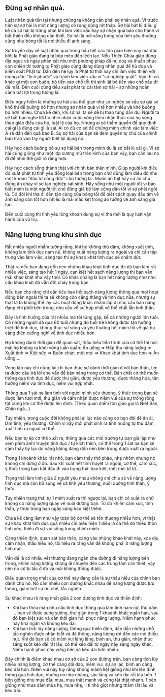 ## Đừng sợ nhân quả. 
Luật nhân quả tồn tại nhưng chúng ta không cần phải sợ nhân quả. Vì trước tiên sự sợ hãi là một năng lượng có rung động rất thấp. Sợ hãi bất kì điều gì kể cả sợ hãi bị trừng phạt khi làm việc xấu hay sợ nhận quả báo cho hành vi bất thiện đều không cần thiết. Sợ hãi là nơi vắng bóng của tình yêu thương cũng như bóng tối là nơi thiếu đi ánh sáng.

Sự truyền dạy về luật nhân quả trong hầu hết các tôn giáo hiện nay mà đặc biệt là Phật giáo đang bị bóp méo đến lệch lạc. Nếu Thiên Chúa giáo dùng địa ngục và ngày phán xét như một phương pháp để hù doạ và thuần phục con chiên thì tương tự Phật giáo cũng đang dùng nhân quả để hù doạ và kiểm soát Phật tử. Dẫn đến hệ lụy là Phật tử thời nay chỉ làm việc thiện với mong ước "tích phước" và tránh làm việc xấu vì "sợ nghiệp quật". Vậy thì có khác gì một con buôn, bỏ tiền vào chỗ tốt thì sinh lãi bỏ tiền vào chỗ xấu thì dễ mất. Đến cuối cùng đều xuất phát từ cái tâm sợ hãi - sợ những hoàn cảnh bất lợi trong tương lai. 

Điều nguy hiểm là những sợ hãi của thế gian như sợ nghèo sợ xấu sợ già sợ khổ thì dễ buông bỏ hơn nhưng sợ nhân quả vi tế hơn nhiều và khó buông bỏ hơn nhiều. Chưa kể đến, khi sợ hãi ta sẽ dễ bị thao túng dẫn dụ. Người ta sẽ bắt bạn nghe lời họ nhìn nhận cuộc sống theo nhận thức của họ sống theo giáo điều của họ, luật lệ của họ. Nhưng ai có thẩm quyền để quy định cái gì là đúng cái gì là sai. Ai có đủ cơ sở để chứng minh chính xác làm việc A sẽ dẫn đến quả báo B. Sự sợ hãi của bạn sẽ đem quyền tự chủ của chính bạn trao vào tay người biết lợi dụng nó.

Hãy học cách buông bỏ sự sợ hãi bên trong mình dù là sợ bất kì cái gì. Vì sợ hãi cũng giống như một lớp sương mù trên kính của bạn vậy, bạn cần lau nó đi để nhìn thế giới rõ ràng hơn.

Hãy học cách sống thành thật với chính bản thân mình. Giúp người khi điều đó xuất phát từ tình yêu đồng loại bên trong bạn chứ đừng làm điều đó như một khoản "đầu tư công đức" cho tương lai. Muốn ăn thịt hãy cứ ăn chứ đừng ăn chay vì sợ tạo nghiệp sát sinh. Hãy sống như một người tốt vì bạn biết mình là một người tốt chứ đừng giả bộ làm công dân tốt vì sợ phải ngồi tù. Có đôi khi thà đi đến tận cùng của bóng tối để biết cách quay đầu tìm về ánh sáng còn tốt hơn nhiều là mãi mắc kẹt trong ảo tưởng về ánh sáng giả tạo.

Đến cuối cùng thì tình yêu lòng khoan dung sự vi tha mới là quy luật vận hành của vũ trụ.

## Năng lượng trung khu sinh dục
Rất nhiều người nhầm tưởng rằng, khi họ không thủ dâm, không xuất tinh, không làm tình dục nam nữ, không xuất năng lượng ra ngoài và chỉ cần tập trung vào làm việc, sáng tạo thì sự khao khát tình dục sẽ chấm dứt.

Thật ra nếu bạn đang dồn nén những khao khát tình dục thì dù bạn làm rất nhiều việc, sáng tạo hết 1 ngày, cạn kiệt hết sạch năng lượng thì bạn vẫn mãi khao khát như vậy thôi. Có khác chăng là bạn hết năng lượng như nhu cầu khao khát đó vẫn đốt cháy trong bạn.

Nếu bạn cho rằng chỉ cần tiêu hao hết sạch năng lượng thông qua mọi hoạt động bên ngoài thì ta sẽ không còn căng thẳng về tình dục nữa, nhưng sự thật là 
ta không thể lấy các hoạt động khác nhằm lấp đi nhu cầu bản năng đang chi phối bên trong, nhu cầu về sự hợp nhất về thể chất lẫn tinh thần.

Đây là tình huống của rất nhiều mà tôi từng gặp, kể cả những người lớn tuổi. Có những người đã qua 60 tuổi nhưng do tuổi trẻ không được tận hưởng triệt để tình dục, không thực sự sống và yêu thương hết mình thì về già họ càng điên cuồng nghĩ về tình dục nhiều hơn.

Họ không dành thời gian để quan sát, thấu hiểu tiến trình của cơ thể thì mãi mãi họ không ra khỏi vòng luẩn quẩn: Ăn uống => Hấp thu năng lượng => Xuất tinh => Kiệt sức => Buồn chán, mệt mỏi => Khao khát tình dục hơn => Ăn uống …

Vòng lặp này chỉ dừng lại khi bạn thực sự dành thời gian ở với bản thân, tìm ra được câu trả lời cho vấn đề bản năng trong cơ thể. Bản chất cơ thể muốn thông qua tình dục để được thư giãn, được yêu thương, được thăng hoa, tận hưởng niềm vui tình dục, niềm vui hợp nhất.

Thông qua 1 sát na làm tình với người mình yêu thương, ý thức trong bạn sẽ được làm tươi mới, thư giãn và cảm nhận được niềm vui của sự trống rỗng tột cùng khi cơ thể được lên đỉnh. (Theo quan điểm tôn giáo gọi là Niết Bàn, Chân ngã...)

Tuy nhiên, trong cuộc đời không phải ai lúc nào cũng có bạn đời để ân ái, làm tình, yêu thương. Chính vì vậy mới phát sinh ra tình huống tự thủ dâm, xuất tinh ra ngoài cơ thể.

Nếu bạn tự ép cơ thể xuất ra, thông qua các môi trường tự bạn giả lập như xem phim ảnh/ truyện tình dục / tự kích thích, có thể trong 1 sát na bạn sẽ cảm thấy hỷ lạc do năng lượng đang dồn nén bên trong được xuất ra ngoài.

Trong 1 khoảnh khắc rất nhỏ, bạn cảm thấy thở phào, nhẹ nhõm nhưng nó không chỉ dừng ở đó. Sau khi xuất hết tinh huyết ra ngoài, cơ thể, cảm xúc, ý thức trong bạn bắt đầu đi vào trạng thái hao kiệt, mệt mỏi từ từ…

Trạng thái làm tình giữa 2 người yêu nhau không chỉ chia sẻ về năng lượng tình dục mà còn bổ sung về cả tình yêu thương, nuôi dưỡng tinh thần, ý thức.

Tuy nhiên trạng thái tự 1 mình xuất ra thì ngược lại, bạn chỉ có xuất ra chứ không có năng lượng quay về nuôi dưỡng bạn. Từ đó khiến cảm xúc, tinh thần, ý thức trong bạn ngày càng hao kiệt thêm.

Chưa kể càng làm như vậy toàn bộ cơ thể sẽ tổn thương nhiều hơn, vì thật sự khao khát tình dục quá nhiều chỉ biểu hiện 1 điều là cá thể đó thiếu thốn tình yêu, thiếu đi sự vui sống trong chính mình.

Càng thiền định, quan sát bản thân, càng vào những khao khát này, xoa dịu, cảm nhận, thấu hiểu nó, tôi hiểu ra rằng vấn đề không phải ở năng lượng tình dục.

Vấn đề là có nhiều vết thương đang ngăn che đường đi năng lượng bên trong, khiến năng lượng không di chuyển đến các trung tâm cần thiết, vậy nên nó cứ bị tắc ở đó và mãi không thông được.

Điều quan trọng nhất của cơ thể này đang cần là sự thấu hiểu của chính bạn dành cho nó. Nó cần nhiều con đường khác nhau để năng lượng được lưu thông, giảm bớt sự ức chế, tắc nghẽn.

Sự khác nhau rõ ràng nhất giữa 2 con đường tình dục và thiền định:
- Khi bạn thỏa mãn nhu cầu tình dục thông qua làm tình nam nữ, thủ dâm … bạn sẽ được sung sướng, thư giãn trong 1 khoảnh khắc ngắn hạn, sau đó bạn kiệt sức và cần thời gian hồi phục năng lượng. Niềm hạnh phúc này khá ngắn và không kéo dài.
- Khi bạn tích lũy năng lượng, thông qua thiền định, dần dần những chỗ tắc nghẽn được nhận biết và đả thông, năng lượng rót đến các nơi thiếu hụt.
Khi đó bạn sẽ có niềm vui lâng lâng, bình an, thư giãn, nhận thức sáng suốt kéo dài rất lâu, có thể kéo dài từ ngày này sang ngày khác. Niềm hạnh phúc này vững bền và kéo dài hơn nhiều.

Đây chính là điểm khác nhau cơ sở của 2 con đường trên, bạn càng tích lũy nhiều năng lượng, cơ thể càng dồi dào, niềm vui, sự an lạc, bình an càng kéo dài hơn. Niềm vui này tuy rằng không mãnh liệt giống như khi lên đỉnh thông qua tình dục, nhưng nó nhẹ nhàng, sâu lắng và kéo dài rất lâu bền.
1 bên giống như mưa đầu mưa, mưa thật mạnh và cũng tắt thật nhanh. 1 bên giống như mưa dầm mùa hạ, mưa nhẹ, li ti nhỏ giọt nhưng thấm rất lâu và kéo dài.
